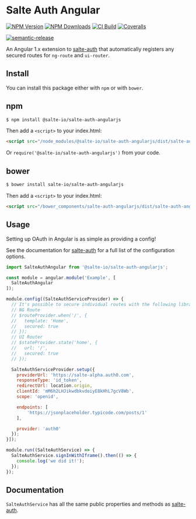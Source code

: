 # Salte Auth Angular

[![NPM Version][npm-version-image]][npm-url]
[![NPM Downloads][npm-downloads-image]][npm-url]
[![CI Build][github-actions-image]][github-actions-url]
[![Coveralls][coveralls-image]][coveralls-url]

[![semantic-release][semantic-release-image]][semantic-release-url]

An Angular 1.x extension to [salte-auth](https://github.com/salte-io/salte-auth) that automatically registers any secured routes for `ng-route` and `ui-router`.

## Install

You can install this package either with `npm` or with `bower`.

## npm

```sh
$ npm install @salte-io/salte-auth-angularjs
```

Then add a `<script>` to your index.html:

```html
<script src="/node_modules/@salte-io/salte-auth-angularjs/dist/salte-auth-angularjs.js"></script>
```

Or `require('@salte-io/salte-auth-angularjs')` from your code.

## bower

```sh
$ bower install salte-io/salte-auth-angularjs
```

Then add a `<script>` to your index.html:

```html
<script src="/bower_components/salte-auth-angularjs/dist/salte-auth-angularjs.js"></script>
```

## Usage

Setting up OAuth in Angular is as simple as providing a config!

See the documentation for [salte-auth](https://salte-io.github.io/salte-auth/typedef/index.html#static-typedef-Config) for a full list of the configuration options.

```javascript
import SalteAuthAngular from '@salte-io/salte-auth-angularjs';

const module = angular.module('Example', [
  SalteAuthAngular
]);

module.config((SalteAuthServiceProvider) => {
  // It's possible to secure individual routes with the following libraries:
  // NG Route
  // $routeProvider.when('/', {
  //   template: 'Home',
  //   secured: true
  // });
  // UI Router
  // $stateProvider.state('home', {
  //   url: '/',
  //   secured: true
  // });

  SalteAuthServiceProvider.setup({
    providerUrl: 'https://salte-alpha.auth0.com',
    responseType: 'id_token',
    redirectUrl: location.origin,
    clientId: 'mM6h2LHJikwdbkvdoiyE8kHhL7gcV8Wb',
    scope: 'openid',

    endpoints: [
        'https://jsonplaceholder.typicode.com/posts/1'
    ],

    provider: 'auth0'
  });
}]);

module.run((SalteAuthService) => {
  SalteAuthService.signInWithIframe().then(() => {
    console.log('we did it!');
  });
});
```

## Documentation

`SalteAuthService` has all the same public properties and methods as [salte-auth](https://salte-io.github.io/salte-auth/class/src/salte-auth.js~SalteAuth.html).

[npm-version-image]: https://img.shields.io/npm/v/@salte-io/salte-auth-angularjs.svg?style=flat
[npm-downloads-image]: https://img.shields.io/npm/dm/@salte-io/salte-auth-angularjs.svg?style=flat
[npm-url]: https://npmjs.org/package/@salte-io/salte-auth-angularjs

[github-actions-image]: https://github.com/salte-io/salte-auth-angularjs/actions/workflows/ci.yml/badge.svg?branch=main
[github-actions-url]: https://github.com/salte-io/salte-auth-angularjs/actions/workflows/ci.yml

[coveralls-image]: https://img.shields.io/coveralls/salte-io/salte-auth-angularjs/main.svg
[coveralls-url]: https://coveralls.io/github/salte-io/salte-auth-angularjs

[semantic-release-url]: https://github.com/semantic-release/semantic-release
[semantic-release-image]: https://img.shields.io/badge/%20%20%F0%9F%93%A6%F0%9F%9A%80-semantic--release-e10079.svg
